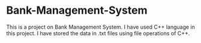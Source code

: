 # Bank-Management-System
This is a project on Bank Management System. I have used C++ language in this project. I have stored the data in .txt files using file operations of C++.
